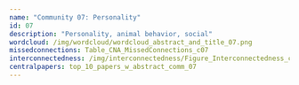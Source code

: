 ```yaml
---
name: "Community 07: Personality"
id: 07
description: "Personality, animal behavior, social"
wordcloud: /img/wordcloud/wordcloud_abstract_and_title_07.png
missedconnections: Table_CNA_MissedConnections_c07
interconnectedness: /img/interconnectedness/Figure_Interconnectedness_c07.png
centralpapers: top_10_papers_w_abstract_comm_07
---
```

